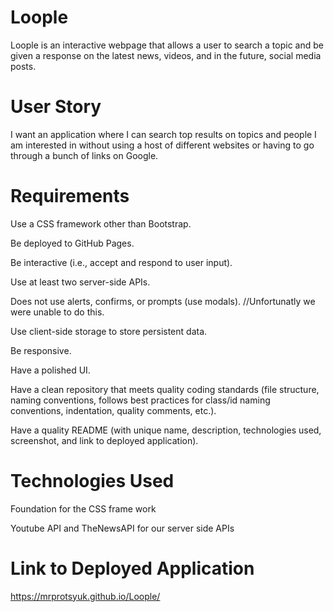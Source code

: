# Loople
Loople is an interactive webpage that allows a user to search a topic and be given a response on the latest news, videos, and in the future, social media posts.

# User Story
I want an application where I can search top results on topics and people I am interested in without using a host of different websites or having to go through a bunch of links on Google.

# Requirements
Use a CSS framework other than Bootstrap.

Be deployed to GitHub Pages.

Be interactive (i.e., accept and respond to user input).

Use at least two server-side APIs.

Does not use alerts, confirms, or prompts (use modals). //Unfortunatly we were unable to do this.

Use client-side storage to store persistent data.

Be responsive.

Have a polished UI.

Have a clean repository that meets quality coding standards (file structure, naming conventions, follows best practices for class/id naming conventions, indentation, quality comments, etc.).

Have a quality README (with unique name, description, technologies used, screenshot, and link to deployed application).

# Technologies Used
Foundation for the CSS frame work

Youtube API and TheNewsAPI for our server side APIs

# Link to Deployed Application
https://mrprotsyuk.github.io/Loople/

